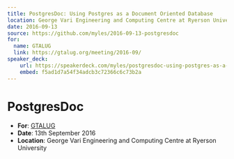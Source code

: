 ```yaml
---
title: PostgresDoc: Using Postgres as a Document Oriented Database
location: George Vari Engineering and Computing Centre at Ryerson University
date: 2016-09-13
source: https://github.com/myles/2016-09-13-postgresdoc
for:
  name: GTALUG
  link: https://gtalug.org/meeting/2016-09/
speaker_deck:
    url: https://speakerdeck.com/myles/postgresdoc-using-postgres-as-a-document-oriented-database
    embed: f5ad1d7a54f34adcb3c72366c6c73b2a
---
```


# PostgresDoc

* **For**: [GTALUG](https://gtalug.org/meeting/2016-09/)
* **Date**: 13th September 2016
* **Location**: George Vari Engineering and Computing Centre at Ryerson University
